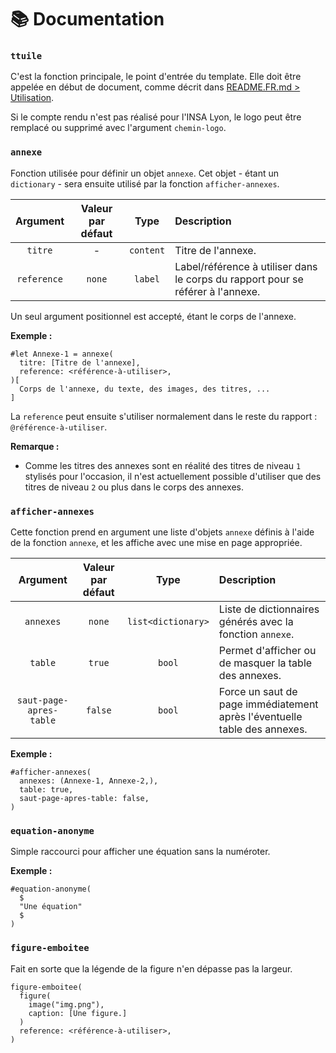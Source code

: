 # 📚 Documentation

### `ttuile`

C'est la fonction principale, le point d'entrée du template. Elle doit être appelée en début de document, comme décrit dans [README.FR.md > Utilisation](https://github.com/vitto4/ttuile/blob/main/README.FR.md#-utilisation).

Si le compte rendu n'est pas réalisé pour l'INSA Lyon, le logo peut être remplacé ou supprimé avec l'argument `chemin-logo`.

### `annexe`

Fonction utilisée pour définir un objet `annexe`. Cet objet - étant un `dictionary` - sera ensuite utilisé par la fonction `afficher-annexes`.

| Argument | Valeur par défaut | Type | Description |
|:--------:|:-----------------:|:----:|:------------|
| `titre` | - | `content` | Titre de l'annexe. |
| `reference` | `none` | `label` | Label/référence à utiliser dans le corps du rapport pour se référer à l'annexe. |

Un seul argument positionnel est accepté, étant le corps de l'annexe.

**Exemple :**

```typ
#let Annexe-1 = annexe(
  titre: [Titre de l'annexe],
  reference: <référence-à-utiliser>,
)[
  Corps de l'annexe, du texte, des images, des titres, ...
]
```

La `reference` peut ensuite s'utiliser normalement dans le reste du rapport : `@référence-à-utiliser`.

**Remarque :**
- Comme les titres des annexes sont en réalité des titres de niveau `1` stylisés pour l'occasion, il n'est actuellement possible d'utiliser que des titres de niveau `2` ou plus dans le corps des annexes.

### `afficher-annexes`

Cette fonction prend en argument une liste d'objets `annexe` définis à l'aide de la fonction `annexe`, et les affiche avec une mise en page appropriée.

| Argument | Valeur par défaut | Type | Description |
|:--------:|:-----------------:|:----:|:------------|
| `annexes` | `none` | `list<dictionary>` | Liste de dictionnaires générés avec la fonction `annexe`. |
| `table` | `true` | `bool` | Permet d'afficher ou de masquer la table des annexes. |
| `saut-page-apres-table` | `false` | `bool` | Force un saut de page immédiatement après l'éventuelle table des annexes. |

**Exemple :**

```typ
#afficher-annexes(
  annexes: (Annexe-1, Annexe-2,),
  table: true,
  saut-page-apres-table: false,
)
```

### `equation-anonyme`

Simple raccourci pour afficher une équation sans la numéroter.

**Exemple :**

```typ
#equation-anonyme(
  $
  "Une équation"
  $
)
```

### `figure-emboitee`

Fait en sorte que la légende de la figure n'en dépasse pas la largeur.

```typ
figure-emboitee(
  figure(
    image("img.png"),
    caption: [Une figure.]
  )
  reference: <référence-à-utiliser>,
)
```